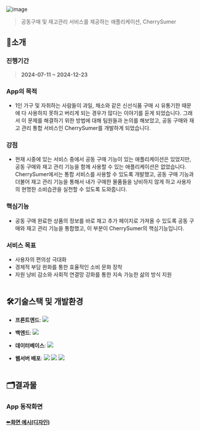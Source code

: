 ![image](https://github.com/user-attachments/assets/1e4df942-c56c-4197-ab9f-f2d77893b4c6)


>공동구매 및 재고관리 서비스를 제공하는 애플리케이션, CherrySumer

🤷소개
------------
### 진행기간
>**2024-07-11 ~ 2024-12-23**

### App의 목적
- 1인 가구 및 자취하는 사람들이 과일, 채소와 같은 신선식품 구매 시 유통기한 때문에 다 사용하지 못하고 버리게 되는 경우가 많다는 이야기를 듣게 되었습니다. 그래서 이 문제를 해결하기 위한 방법에 대해 팀원들과 논의를 해보았고, 공동 구매와 재고 관리 통합 서비스인 CherrySumer를 개발하게 되었습니다.
### 강점
- 현재 시중에 있는 서비스 중에서 공동 구매 기능이 있는 애플리케이션은 있었지만, 공동 구매와 재고 관리 기능을 함께 사용할 수 있는 애플리케이션은 없었습니다. CherrySumer에서는 통합 서비스를 사용할 수 있도록 개발했고, 공동 구매 기능과 더불어 재고 관리 기능을 통해서 내가 구매한 물품들을 낭비하지 않게 하고 사용자의 현명한 소비습관을 실천할 수 있도록 도와줍니다.
### 핵심기능
- 공동 구매 완료한 상품의 정보를 바로 재고 추가 페이지로 가져올 수 있도록 공동 구매와 재고 관리 기능을 통합했고, 이 부분이 CherrySumer의 핵심기능입니다.

### 서비스 목표
- 사용자의 편의성 극대화
- 경제적 부담 완화를 통한 효율적인 소비 문화 장착
- 자원 낭비 감소와 사회적 연결망 강화를 통한 지속 가능한 삶의 방식 지원
  <br><br>

🛠️기술스택 및 개발환경
------------
- **프론트엔드**: <img src="https://img.shields.io/badge/Android%20Studio-3DDC84?style=flat&logo=android-studio&logoColor=white" />

- **백엔드**: <img src="https://img.shields.io/badge/Spring%20Boot-6DB33F?style=flat&logo=spring-boot&logoColor=white" />

- **데이터베이스**: <img src="https://img.shields.io/badge/MySQL-4479A1?style=flat&logo=mysql&logoColor=white" />

- **웹서버 배포**: <img src="https://img.shields.io/badge/AWS-232F3E?style=flat&logo=amazonwebservices&logoColor=white" /></a>
  <img src="https://img.shields.io/badge/RDS-527FFF?style=flat&logo=amazon-rds&logoColor=white" /></a>
  <img src="https://img.shields.io/badge/EC2-F8991D?style=flat&logo=amazon-ec2&logoColor=white" /></a>
  <br><br>

🗂️결과물
------------
### App 동작화면

#### [✏화면 예시(디자인)](https://www.figma.com/design/ftXJAYs5Xt0QXzNzckDbkb/Untitled)
<br><br>
